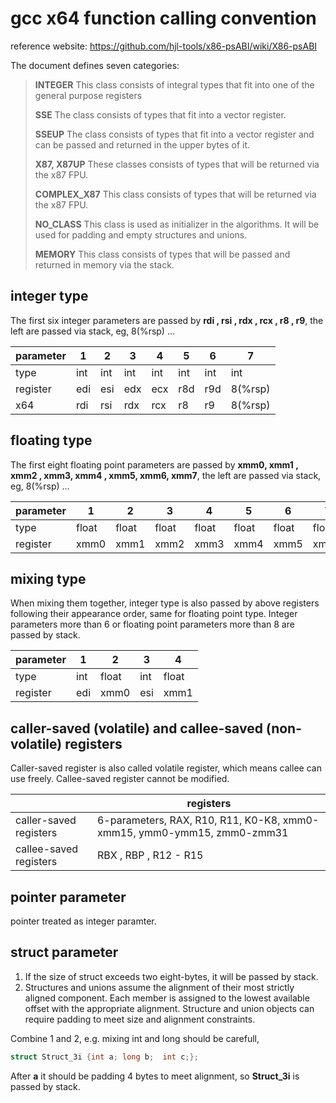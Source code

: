 # gcc x64 function calling convention

reference website: https://github.com/hjl-tools/x86-psABI/wiki/X86-psABI

The document defines seven categories:

> **INTEGER**  This class consists of integral types that fit into one of the general purpose registers
>
> **SSE**      The class consists of types that fit into a vector register.
>
> **SSEUP** The class consists of types that fit into a vector register and can be passed and returned in the upper bytes of it.
>
> **X87, X87UP**  These classes consists of types that will be returned via the x87 FPU.
>
> **COMPLEX_X87**  This class consists of types that will be returned via the x87 FPU.
>
> **NO_CLASS**  This class is used as initializer in the algorithms. It will be used for padding and empty structures and unions.
>
> **MEMORY**  This class consists of types that will be passed and returned in memory via the stack.

## integer type

The first six integer parameters are passed by **rdi , rsi , rdx , rcx , r8 , r9**,  the left are passed via stack, eg, 8(%rsp) ...


| parameter | 1    | 2    | 3    | 4    | 5    | 6    | 7       |
| --------- | ---- | ---- | ---- | ---- | ---- | ---- | ------- |
| type      | int  | int  | int  | int  | int  | int  | int     |
| register  | edi  | esi  | edx  | ecx  | r8d  | r9d  | 8(%rsp) |
| x64       | rdi  | rsi  | rdx  | rcx  | r8   | r9   | 8(%rsp) |

## floating type

The first eight floating point parameters are passed by **xmm0, xmm1 , xmm2 , xmm3,
 xmm4 , xmm5, xmm6, xmm7**,  the left are passed via stack, eg, 8(%rsp) ...

| parameter | 1     | 2     | 3     | 4     | 5     | 6     | 7     | 8     | 9       |
| --------- | ----- | ----- | ----- | ----- | ----- | ----- | ----- | ----- | ------- |
| type      | float | float | float | float | float | float | float | float | float   |
| register  | xmm0  | xmm1  | xmm2  | xmm3  | xmm4  | xmm5  | xmm6  | xmm7  | 8(%rsp) |

## mixing  type

When mixing them together, integer type is also passed by above registers following their appearance order, same for floating point type.  Integer parameters more than 6 or floating point parameters more than 8 are passed by stack.

| parameter | 1    | 2     | 3    | 4     |
| --------- | ---- | ----- | ---- | ----- |
| type      | int  | float | int  | float |
| register  | edi  | xmm0  | esi  | xmm1  |

## caller-saved (volatile) and callee-saved (non-volatile) registers
Caller-saved register is also called volatile register, which means callee can use freely.
Callee-saved register cannot be modified.

|                        | registers                                                    |
| ---------------------- | ------------------------------------------------------------ |
| caller-saved registers | 6-parameters, RAX, R10,  R11,  K0-K8, xmm0-xmm15, ymm0-ymm15, zmm0-zmm31 |
| callee-saved registers | RBX , RBP , R12 - R15                                        |

## pointer parameter

pointer treated as  integer paramter.

## struct parameter

1. If the size of struct exceeds two eight-bytes, it will be passed by stack. 
2. Structures and unions assume the alignment of their most strictly aligned component. Each member is assigned to the lowest available offset with the appropriate alignment. Structure and union objects can require padding to meet size and alignment constraints.

Combine 1 and 2, e.g. mixing int and long should be carefull,  
```c
struct Struct_3i {int a; long b;  int c;};  
```
After **a** it should be padding 4 bytes to meet alignment, so **Struct_3i** is passed by stack.
